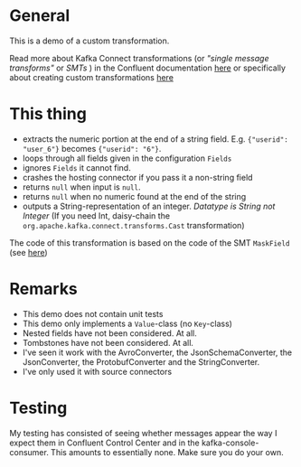 # General
This is a demo of a custom transformation.

Read more about Kafka Connect transformations (or _"single message transforms"_ or _SMTs_ )
in the Confluent documentation [here](https://docs.confluent.io/platform/current/connect/transforms/overview.html
"Connect Transformations | Confluent documentation") or specifically about creating custom transformations
[here](https://docs.confluent.io/platform/current/connect/transforms/custom.html "Custom Transformations |
Confluent documentation")

# This thing
* extracts the numeric portion at the end of a string field. E.g. `{"userid": "user_6"}` becomes `{"userid": "6"}`.
* loops through all fields given in the configuration `Fields`
* ignores `Fields` it cannot find.
* crashes the hosting connector if you pass it a non-string field
* returns `null` when input is `null`.
* returns `null` when no numeric found at the end of the string
* outputs a String-representation of an integer. _Datatype is String not Integer_ (If you need Int, daisy-chain the `org.apache.kafka.connect.transforms.Cast` transformation)

The code of this transformation is based on the code of the SMT `MaskField` (see [here](https://github.com/apache/kafka/blob/trunk/connect/transforms/src/main/java/org/apache/kafka/connect/transforms/MaskField.java "MaskField transformation | Apache Kafka project"))


# Remarks

* This demo does not contain unit tests
* This demo only implements a `Value`-class (no `Key`-class)
* Nested fields have not been considered. At all.
* Tombstones have not been considered. At all.
* I've seen it work with the AvroConverter, the JsonSchemaConverter, the JsonConverter, the ProtobufConverter and the StringConverter. 
* I've only used it with source connectors

# Testing
My testing has consisted of seeing whether messages appear the way I expect them in Confluent Control Center
and in the kafka-console-consumer. This amounts to essentially none. Make sure you do your own.

